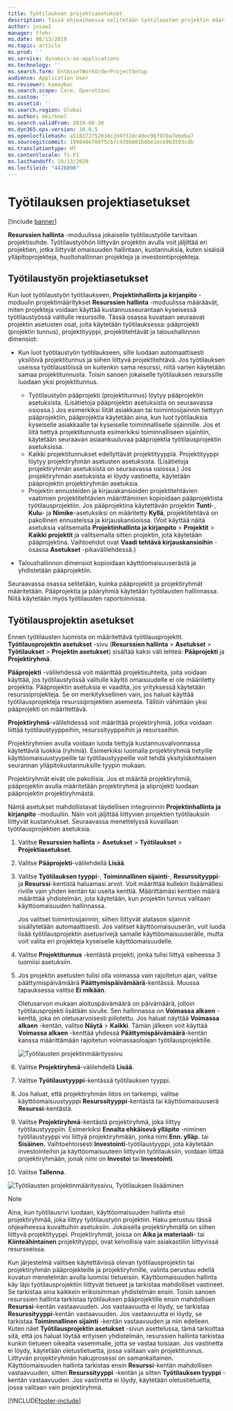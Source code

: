 ```yaml
---
title: Työtilauksen projektiasetukset
description: Tässä ohjeaiheessa selitetään työtilausten projektin määritys käyttöomaisuuden hallinnassa.
author: josaw1
manager: tfehr
ms.date: 08/13/2019
ms.topic: article
ms.prod: ''
ms.service: dynamics-ax-applications
ms.technology: ''
ms.search.form: EntAssetWorkOrderProjectSetup
audience: Application User
ms.reviewer: kamaybac
ms.search.scope: Core, Operations
ms.custom: ''
ms.assetid: ''
ms.search.region: Global
ms.author: mkirknel
ms.search.validFrom: 2019-08-30
ms.dyn365.ops.version: 10.0.5
ms.openlocfilehash: a51837275203dc2d4f31dc4dec9bf970a7ebeba7
ms.sourcegitcommit: 199848e78df5cb7c439b001bdbe1ece963593cdb
ms.translationtype: HT
ms.contentlocale: fi-FI
ms.lasthandoff: 10/13/2020
ms.locfileid: "4426898"
---
```

# <a name="work-order-project-setup"></a>Työtilauksen projektiasetukset

[!include [banner](../../includes/banner.md)]

 

**Resurssien hallinta** -moduulissa jokaiselle työtilaustyölle tarvitaan projektisuhde. Työtilaustyöhön liittyvän projektin avulla voit jäljittää eri projektien, jotka liittyvät omaisuuden hallintaan, kustannuksia, kuten sisäisiä ylläpitoprojekteja, huoltohallinnan projekteja ja investointiprojekteja. 

## <a name="project-setup-for-a-work-order-job"></a>Työtilaustyön projektiasetukset

Kun luot työtilaustyön työtilaukseen, **Projektinhallinta ja kirjanpito** -moduulin projektimääritykset **Resurssien hallinta** -moduulissa määräävät, miten projekteja voidaan käyttää kustannusseurantaan kyseisessä työtilaustyössä valitulle resurssille. Tässä osassa kuvataan seuraavat projektin asetusten osat, joita käytetään työtilauksessa: pääprojekti (projektin tunnus), projektityyppi, projektitehtävät ja taloushallinnon dimensiot:

- Kun luot työtilaustyön työtilaukseen, sille luodaan automaattisesti yksilöivä projektitunnus ja siihen liittyvä projektitehtävä. Jos työtilauksen useissa työtilaustöissä on kuitenkin sama resurssi, niitä varten käytetään samaa projektitunnusta. Toisin sanoen jokaiselle työtilauksen resurssille luodaan yksi projektitunnus.

    - Työtilaustyön pääprojekti (projektitunnus) löytyy pääprojektin asetuksista. (Lisätietoja pääprojektin asetuksista on seuraavassa osiossa.) Jos esimerkiksi liität asiakkaan tai toimintosijainnin tiettyyn pääprojektiin, pääprojektia käytetään aina, kun luot työtilauksia kyseiselle asiakkaalle tai kyseiselle toiminnalliselle sijainnille. Jos et liitä tiettyä projektitunnusta esimerkiksi toiminnalliseen sijaintiin, käytetään seuraavan asiaankuuluvaa pääprojektia työtilausprojektin asetuksissa.
    - Kaikki projektitunnukset edellyttävät projektityyppiä. Projektityyppi löytyy projektiryhmän asetusten asetuksista. (Lisätietoja projektiryhmän asetuksista on seuraavassa osiossa.) Jos projektiryhmän asetuksista ei löydy vastinetta, käytetään pääprojektin projektiryhmän asetuksia.
    - Projektin ennusteiden ja kirjauskansioiden projektitehtävien vaatimien projektitehtävien määrittäminen kopioidaan pääprojektista työtilausprojektiin. Jos pääprojektina käytettävän projektin **Tunti**-, **Kulu**- ja **Nimike**-asetuksiksi on määritetty **Kyllä**, projektitehtävä on pakollinen ennusteissa ja kirjauskansioissa. (Voit käyttää näitä asetuksia valitsemalla **Projektinhallinta ja kirjanpito** \> **Projektit** \> **Kaikki projektit** ja valitsemalla sitten projektin, jota käytetään pääprojektina. Vaihtoehdot ovat **Vaadi tehtävä kirjauskansioihin** -osassa **Asetukset** -pikavälilehdessä.)

- Taloushallinnon dimensiot kopioidaan käyttöomaisuuserästä ja yhdistetään pääprojektiin.

Seuraavassa osassa selitetään, kuinka pääprojektit ja projektiryhmät määritetään. Pääprojektia ja pääryhmiä käytetään työtilausten hallinnassa. Niitä käytetään myös työtilausten raportoinnissa.

## <a name="set-up-work-order-projects"></a>Työtilausprojektin asetukset

Ennen työtilausten luomista on määritettävä työtilausprojektit. **Työtilausprojektin asetukset** -sivu (**Resurssien hallinta** \> **Asetukset** \> **Työtilaukset** \> **Projektin asetukset**) sisältää kaksi väli lehteä: **Pääprojekti** ja **Projektiryhmä**.

**Pääprojekti** -välilehdessä voit määrittää projektisuhteita, joita voidaan käyttää, jos työtilaustyössä valitulle käyttö omaisuudelle ei ole määritetty projektia. Pääprojektin asetuksia ei vaadita, jos yrityksessä käytetään resurssiprojekteja. Se on merkityksellinen vain, jos haluat käyttää työtilausprojekteja resurssiprojektien asemesta. Tällöin vähintään yksi pääprojekti on määritettävä.

**Projektiryhmä**-välilehdessä voit määrittää projektiryhmiä, jotka voidaan liittää työtilaustyyppeihin, resurssityyppeihin ja resursseihin.

Projektiryhmien avulla voidaan luoda tiettyjä kustannusvalvonnassa käytettäviä luokkia (ryhmiä). Esimerkiksi luomalla projektiryhmiä tietyille käyttöomaisuustyypeille tai työtilaustyypeille voit tehdä yksityiskohtaisen seurannan ylläpitokustannuksille tyypin mukaan.

Projektiryhmät eivät ole pakollisia. Jos et määritä projektiryhmiä, pääprojektin avulla määritetään projektiryhmä ja aliprojekti luodaan pääprojektin projektiryhmästä.

Nämä asetukset mahdollistavat täydellisen integroinnin **Projektinhallinta ja kirjanpito** -moduuliin. Näin voit jäljittää liittyvien projektien työtilauksiin liittyvät kustannukset. Seuraavassa menettelyssä kuvaillaan työtilausprojektien asetuksia.

1. Valitse **Resurssien hallinta** \> **Asetukset** \> **Työtilaukset** \> **Projektiasetukset**.
2. Valitse **Pääprojekti**-välilehdellä **Lisää**.
3. Valitse **Työtilauksen tyyppi**-, **Toiminnallinen sijainti**-, **Resurssityyppi**- ja **Resurssi**-kentistä haluamasi arvot. Voit määrittää kullekin lisäämällesi riville vain yhden kentän tai useita kenttiä. Määrittämäsi kenttien määrä määrittää yhdistelmän, jota käytetään, kun projektin tunnus valitaan käyttöomaisuuden hallinnassa. 

    Jos valitset toimintosijainnin, siihen liittyvät alatason sijainnit sisällytetään automaattisesti. Jos valitset käyttöomaisuuserän, voit luoda lisää työtilausprojektin asetusrivejä samalle käyttöomaisuuserälle, mutta voit valita eri projekteja kyseiselle käyttöomaisuudelle.

4. Valitse **Projektitunnus** -kentästä projekti, jonka tulisi liittyä vaiheessa 3 luomiisi asetuksiin.
5. Jos projektin asetusten tulisi olla voimassa vain rajoitetun ajan, valitse päättymispäivämäärä **Päättymispäivämäärä**-kentässä. Muussa tapauksessa valitse **Ei mikään**.

    Oletusarvon mukaan aloituspäivämäärä on päivämäärä, jolloin työtilausprojekti lisätään sivulle. Sen hallinnassa on **Voimassa alkaen** -kenttä, joka on oletusarvoisesti piilotettu. Jos haluat näyttää **Voimassa alkaen** -kentän, valitse **Näytä** \> **Kaikki**. Tämän jälkeen voit käyttää **Voimassa alkaen** -kenttää yhdessä **Päättymispäivämäärä**-kentän kanssa määrittämään rajoitetun voimassaoloajan työtilausprojektille.

    ![Työtilausten projektinmäärityssivu](media/17-setup-for-work-orders.png)

6. Valitse **Projektiryhmä**-välilehdellä **Lisää**.
7. Valitse **Työtilaustyyppi**-kentässä työtilauksen tyyppi.
8. Jos haluat, että projektiryhmän liitos on tarkempi, valitse käyttöomaisuustyyppi **Resurssityyppi**-kentästä tai käyttöomaisuuserä **Resurssi**-kentästä.
9. Valitse **Projektiryhmä**-kentästä projektiryhmä, joka liittyy työtilaustyyppiin. Esimerkiksi **Ennalta ehkäisevä ylläpito** -niminen työtilaustyyppi voi liittyä projektiryhmään, jonka nimi **Enn. ylläp.** tai **Sisäinen.** Vaihtoehtoisesti **Investointi**-työtilaustyyppi, jota käytetään investointeihin ja käyttöomaisuuteen liittyviin työtilauksiin, voidaan liittää projektiryhmään, jonak nimi on **Investoi** tai **Investointi**.
10. Valitse **Tallenna**.

![Työtilausten projektinmäärityssivu, Työtilauksen lisääminen](media/18-setup-for-work-orders.png)

> [!NOTE]
> Aina, kun työtilausrivi luodaan, käyttöomaisuuden hallinta etsii projektiryhmää, joka liittyy työtilaustyön projektiin. Haku perustuu tässä ohjeaiheessa kuvattuihin asetuksiin. Jokaisella projektiryhmällä on siihen liittyvä projektityyppi. Projektiryhmät, joissa on **Aika ja materiaali**- tai **Kiinteähintainen** projektityyppi, ovat kelvollisia vain asiakastiliin liittyvissä resursseissa.
>
> Kun järjestelmä valitsee käytettävissä olevan työtilausprojektin tai projektiryhmän pääprojekteille ja projektiryhmille, valinta perustuu edellä kuvatun menetelmän avulla luomiisi tietueisiin. Käyttöomaisuuden hallinta käy läpi työtilausprojektiin liittyvät tietueet ja tarkistaa mahdolliset vastineet. Se tarkistaa aina kaikkein erikoisimman yhdistelmän ensin. Toisin sanoen resurssien hallinta tarkistaa työtilauksen pääprojektille ensin mahdollisen **Resurssi**-kentän vastaavuuden. Jos vastaavuutta ei löydy, se tarkistaa **Resurssityyppi**-kentän vastaavuuden. Jos vastaavuutta ei löydy, se tarkistaa **Toiminnallinen sijainti** -kentän vastaavuuden ja niin edelleen. Kuten näet **Työtilausprojektin asetukset** -sivun asettelussa, tämä tarkoittaa sitä, että jos haluat löytää erityisen yhdistelmän, resurssien hallinta tarkistaa kunkin tietueen oikealta vasemmalle, jotta se vastaa toisiaan. Jos vastinetta ei löydy, käytetään oletustietuetta, jossa valitaan vain projektitunnus. Liittyvän projektiryhmän hakuprosessi on samankaltainen. Käyttöomaisuuden hallinta tarkistaa ensin **Resurssi**-kentän mahdollisen vastaavuuden, sitten **Resurssityyppi** -kentän ja sitten **Työtilauksen tyyppi** -kentän vastaavuuden. Jos vastinetta ei löydy, käytetään oletustietuetta, jossa valitaan vain projektiryhmä.


[!INCLUDE[footer-include](../../../includes/footer-banner.md)]